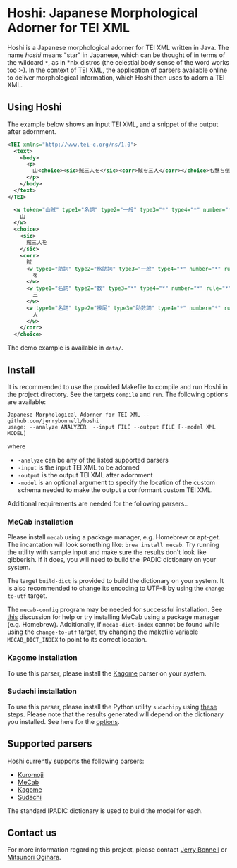 # Hoshi: Japanese Morphological Adorner for TEI XML

Hoshi is a Japanese morphological adorner for TEI XML written in Java. The name *hoshi* means "star" in Japanese, which can be thought of in terms of the wildcard `*`, as in \*nix distros (the celestial body sense of the word works too :-). In the context of TEI XML, the application of parsers available online to deliver morphological information, which Hoshi then uses to adorn a TEI XML.

## Using Hoshi

The example below shows an input TEI XML, and a snippet of the output after adornment.

```xml
<TEI xmlns="http://www.tei-c.org/ns/1.0">
  <text>
    <body>
      <p>
        山<choice><sic>賊三人を</sic><corr>賊を三人</corr></choice>も撃ち倒し韋駄天。
      </p>
    </body>
  </text>
</TEI>
```

```xml
  <w token="山賊" type1="名詞" type2="一般" type3="*" type4="*" number="*" rule="*" root="山賊" spelled="サンゾク" spoken="サンゾク">
    山
  </w>
  <choice>
    <sic>
      賊三人を
    </sic>
    <corr>
      賊
      <w type1="助詞" type2="格助詞" type3="一般" type4="*" number="*" rule="*" root="を" spelled="ヲ" spoken="ヲ">
        を
      </w>
      <w type1="名詞" type2="数" type3="*" type4="*" number="*" rule="*" root="三" spelled="サン" spoken="サン">
        三
      </w>
      <w type1="名詞" type2="接尾" type3="助数詞" type4="*" number="*" rule="*" root="人" spelled="ニン" spoken="ニン">
        人
      </w>
    </corr>
  </choice>
```

The demo example is available in `data/`.

## Install

It is recommended to use the provided Makefile to compile and run Hoshi in the project directory. See the targets `compile` and `run`. The following options are available:

```
Japanese Morphological Adorner for TEI XML -- github.com/jerrybonnell/hoshi
usage: --analyze ANALYZER  --input FILE --output FILE [--model XML MODEL]
```

where

* `-analyze` can be any of the listed supported parsers
* `-input` is the input TEI XML to be adorned
* `-output` is the output TEI XML after adornment
* `-model` is an optional argument to specify the location of the custom schema needed to make the output a conformant custom TEI XML.

Additional requirements are needed for the following parsers..

### MeCab installation

Please install `mecab` using a package manager, e.g. Homebrew or apt-get. The incantation will look something like: `brew install mecab`. Try running the utility with sample input and make sure the results don't look like gibberish. If it does, you will need to build the IPADIC dictionary on your system.

The target `build-dict` is provided to build the dictionary on your system. It is also recommended to change its encoding to UTF-8 by using the `change-to-utf` target.

The `mecab-config` program may be needed for successful installation. See [this](https://github.com/mcho421/noj/issues/2) discussion for help or try installing MeCab using a package manager (e.g. Homebrew). Additionally, if  `mecab-dict-index` cannot be found while using the `change-to-utf` target, try changing the makefile variable `MECAB_DICT_INDEX` to point to its correct location.

### Kagome installation

To use this parser, please install the [Kagome](https://github.com/ikawaha/kagome) parser on your system.

### Sudachi installation

To use this parser, please install the Python utility `sudachipy` using [these](https://github.com/WorksApplications/SudachiPy#easy-setup) steps. Please note that the results
generated will depend on the dictionary you installed. See here for the
[options](https://github.com/WorksApplications/Sudachi#dictionaries).

## Supported parsers

Hoshi currently supports the following parsers:

* [Kuromoji](http://www.atilika.com/en/products/kuromoji.html)
* [MeCab](https://taku910.github.io/mecab/)
* [Kagome](https://github.com/ikawaha/kagome)
* [Sudachi](https://github.com/WorksApplications/Sudachi)

The standard IPADIC dictionary is used to build the model for each.

## Contact us

For more information regarding this project, please contact [Jerry Bonnell](mailto:j.bonnell@miami.edu) or [Mitsunori Ogihara](mailto:m.ogihara@miami.edu).
